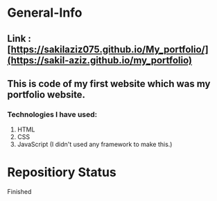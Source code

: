 # General-Info
## Link : [https://sakilaziz075.github.io/My_portfolio/](https://sakil-aziz.github.io/my_portfolio)
## This is code of my first website which was my portfolio website.

### Technologies I have used:

  1. HTML
  2. CSS
  3. JavaScript (I didn't used any framework to make this.)

# Repositiory Status
Finished
